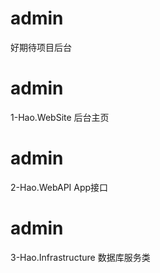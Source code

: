 # admin
好期待项目后台


# admin
1-Hao.WebSite 后台主页

# admin
2-Hao.WebAPI  App接口

# admin
3-Hao.Infrastructure 数据库服务类
